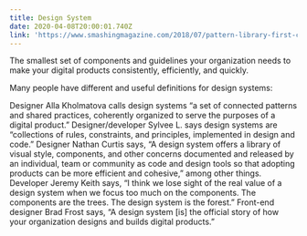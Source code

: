 ```yaml
---
title: Design System
date: 2020-04-08T20:00:01.740Z
link: 'https://www.smashingmagazine.com/2018/07/pattern-library-first-css/'
---
```

The smallest set of components and guidelines your organization needs to make your digital products consistently, efficiently, and quickly.

Many people have different and useful definitions for design systems:

Designer Alla Kholmatova calls design systems “a set of connected patterns and shared practices, coherently organized to serve the purposes of a digital product.”
Designer/developer Sylvee L. says design systems are “collections of rules, constraints, and principles, implemented in design and code.”
Designer Nathan Curtis says, “A design system offers a library of visual style, components, and other concerns documented and released by an individual, team or community as code and design tools so that adopting products can be more efficient and cohesive,” among other things.
Developer Jeremy Keith says, “I think we lose sight of the real value of a design system when we focus too much on the components. The components are the trees. The design system is the forest.”
Front-end designer Brad Frost says, “A design system [is] the official story of how your organization designs and builds digital products.”